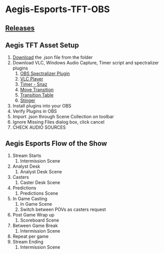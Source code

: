 # Aegis-Esports-TFT-OBS

## [Releases](https://github.com/hivar94/AegisEsports/releases)

## Aegis TFT Asset Setup

1. [Download](https://github.com/hivar94/AegisEsports/releases) the .json file from the folder
2. Download VLC, Windows Audio Capture, Timer script and spectralizer plugins
	1. [OBS Spectralizer Plugin](https://github.com/univrsal/spectralizer/releases)
	2. [VLC Player](https://www.videolan.org/vlc/download-windows.html)
	3. [Timer - Snaz ](https://github.com/JimmyAppelt/Snaz)
	4. [Move Transition](https://obsproject.com/forum/resources/move-transition.913/)
	5. [Transition Table](https://obsproject.com/forum/resources/transition-table.1174/)
	6. [Stinger](https://github.com/hivar94/AegisEsports/raw/main/Assets/Transition_AEGIS.webm)
3. Install plugins into your OBS
4. Verify Plugins in OBS
5. Import .json through Scene Collection on toolbar
6. Ignore Missing Files dialog box, click cancel
7. CHECK AUDIO SOURCES


## Aegis Esports Flow of the Show

1. Stream Starts
	1. Intermission Scene
2. Analyst Desk	
	1. Analyst Desk	Scene
3. Casters
	1. Caster Desk Scene
4. Predictions
	1. Predictions Scene
5. In Game Casting
	1. In Game Scene
	2. Switch between POVs as casters request
6. Post Game Wrap up
	1. Scoreboard Scene
7. Between Game Break
	1. Intermission Scene
8. Repeat per game
9. Stream Ending
	1. Intermission Scene
